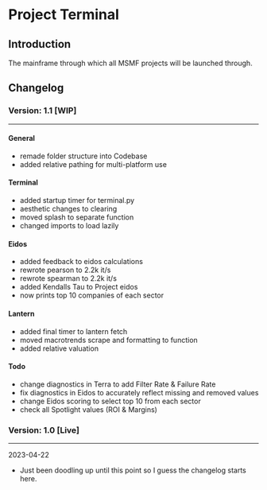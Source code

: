 # Project Terminal

## Introduction

The mainframe through which all MSMF projects will be launched through.

## Changelog

### Version: 1.1 [WIP]

---

#### General
+ remade folder structure into Codebase
+ added relative pathing for multi-platform use

#### Terminal
+ added startup timer for terminal.py
+ aesthetic changes to clearing
+ moved splash to separate function
+ changed imports to load lazily

#### Eidos
+ added feedback to eidos calculations
+ rewrote pearson to 2.2k it/s 
+ rewrote spearman to 2.2k it/s 
+ added Kendalls Tau to Project eidos
+ now prints top 10 companies of each sector

#### Lantern
+ added final timer to lantern fetch
+ moved macrotrends scrape and formatting to function
+ added relative valuation

#### Todo
- change diagnostics in Terra to add Filter Rate & Failure Rate
- fix diagnostics in Eidos to accurately reflect missing and removed values
- change Eidos scoring to select top 10 from each sector
- check all Spotlight values (ROI & Margins)

### Version: 1.0 [Live]

---
2023-04-22

+ Just been doodling up until this point so I guess the changelog starts here.

